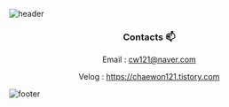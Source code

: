 ![header](https://capsule-render.vercel.app/api?type=waving&color=gradient&height=300&section=header&text=JuriYoon&fontSize=90&animation=scaleIn)



<div align=center>

  
### Contacts 📫

Email : cw121@naver.com  

Velog : https://chaewon121.tistory.com
  

  

</div>


![footer](https://capsule-render.vercel.app/api?type=waving&color=gradient&height=150&section=footer)

<!--
**jurlring/jurlring** is a ✨ _special_ ✨ repository because its `README.md` (this file) appears on your GitHub profile.

Here are some ideas to get you started:

- 🔭 I’m currently working on ...
- 🌱 I’m currently learning ...
- 👯 I’m looking to collaborate on ...
- 🤔 I’m looking for help with ...
- 💬 Ask me about ...
- 📫 How to reach me: ...
- 😄 Pronouns: ...
- ⚡ Fun fact: ...
-->
